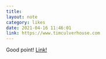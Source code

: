 ```yaml
---
title: 
layout: note
category: likes
date: 2021-04-16 11:46:01
link: https://www.timculverhouse.com
---
```


Good point! <a href="https://www.timculverhouse.com" class="u-like-of">Link!</a>